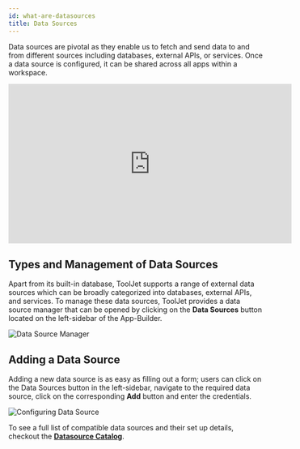 ```yaml
---
id: what-are-datasources
title: Data Sources
---
```


Data sources are pivotal as they enable us to fetch and send data to and from different sources including databases, external APIs, or services. Once a data source is configured, it can be shared across all apps within a workspace.

<div class="video-container">
    <iframe width="560" height="315" src="https://www.youtube.com/embed/XIDE_zA5VGc?si=n5j4WFcl75Baae1w&rel=0" frameborder="0" allow="accelerometer; autoplay; encrypted-media; gyroscope; picture-in-picture" allowfullscreen></iframe>
</div>

<div style={{paddingTop:'24px', paddingBottom:'24px'}}>

## Types and Management of Data Sources

Apart from its built-in database, ToolJet supports a range of external data sources which can be broadly categorized into databases, external APIs, and services. To manage these data sources, ToolJet provides a data source manager that can be opened by clicking on the **Data Sources** button located on the left-sidebar of the App-Builder. 

<div style={{textAlign: 'center'}}>
    <img className="screenshot-full" src="/img/tooljet-concepts/what-are-datasources/data-source-manager-v2.png" alt="Data Source Manager" />
</div>

</div>

<div style={{paddingTop:'24px', paddingBottom:'24px'}}>

## Adding a Data Source

Adding a new data source is as easy as filling out a form; users can click on the Data Sources button in the left-sidebar, navigate to the required data source, click on the corresponding **Add** button and enter the credentials.

<div style={{textAlign: 'center'}}>
    <img className="screenshot-full" src="/img/tooljet-concepts/what-are-datasources/configure-datasource-v2.gif" alt="Configuring Data Source" />
</div>

</div>

To see a full list of compatible data sources and their set up details, checkout the **[Datasource Catalog](/docs/data-sources/overview)**.
